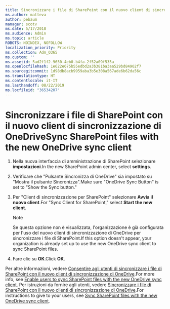 ```yaml
---
title: Sincronizzare i file di SharePoint con il nuovo client di sincronizzazione di OneDrive
ms.author: matteva
author: pebaum
manager: scotv
ms.date: 5/17/2018
ms.audience: Admin
ms.topic: article
ROBOTS: NOINDEX, NOFOLLOW
localization_priority: Priority
ms.collection: Adm_O365
ms.custom: ''
ms.assetid: 5ad2f1f2-9650-4eb0-b4fa-2f52a09f535a
ms.openlocfilehash: 1e622e675b55edbd2a3b381ba3aa529bd84902f7
ms.sourcegitcommit: 1d98db8acb9959aba3b5e308a567ade6b62da56c
ms.translationtype: HT
ms.contentlocale: it-IT
ms.lasthandoff: 08/22/2019
ms.locfileid: "36534207"
---
```

# <a name="sync-sharepoint-files-with-the-new-onedrive-sync-client"></a><span data-ttu-id="e518d-102">Sincronizzare i file di SharePoint con il nuovo client di sincronizzazione di OneDrive</span><span class="sxs-lookup"><span data-stu-id="e518d-102">Sync SharePoint files with the new OneDrive sync client</span></span>

1. <span data-ttu-id="e518d-103">Nella nuova interfaccia di amministrazione di SharePoint selezionare **impostazioni**.</span><span class="sxs-lookup"><span data-stu-id="e518d-103">In the new SharePoint admin center, select **settings**.</span></span>
    
2. <span data-ttu-id="e518d-104">Verificare che "Pulsante Sincronizza di OneDrive" sia impostato su "Mostra il pulsante Sincronizza".</span><span class="sxs-lookup"><span data-stu-id="e518d-104">Make sure "OneDrive Sync Button" is set to "Show the Sync button."</span></span>
    
3. <span data-ttu-id="e518d-105">Per "Client di sincronizzazione per SharePoint" selezionare **Avvia il nuovo client**.</span><span class="sxs-lookup"><span data-stu-id="e518d-105">For "Sync Client for SharePoint," select **Start the new client**.</span></span>
    
    > [!NOTE]
    > <span data-ttu-id="e518d-106">Se questa opzione non è visualizzata, l'organizzazione è già configurata per l'uso del nuovo client di sincronizzazione di OneDrive per sincronizzare i file di SharePoint.</span><span class="sxs-lookup"><span data-stu-id="e518d-106">If this option doesn't appear, your organization is already set up to use the new OneDrive sync client to sync SharePoint files.</span></span> 
  
4. <span data-ttu-id="e518d-107">Fare clic su **OK**.</span><span class="sxs-lookup"><span data-stu-id="e518d-107">Click **OK**.</span></span>
    
<span data-ttu-id="e518d-108">Per altre informazioni, vedere [Consentire agli utenti di sincronizzare i file di SharePoint con il nuovo client di sincronizzazione di OneDrive](https://go.microsoft.com/fwlink/?linkid=866433).</span><span class="sxs-lookup"><span data-stu-id="e518d-108">For more info, see [Enable users to sync SharePoint files with the new OneDrive sync client](https://go.microsoft.com/fwlink/?linkid=866433).</span></span> <span data-ttu-id="e518d-109">Per istruzioni da fornire agli utenti, vedere [Sincronizzare i file di SharePoint con il nuovo clienti di sincronizzazione di OneDrive](https://go.microsoft.com/fwlink/?linkid=866427).</span><span class="sxs-lookup"><span data-stu-id="e518d-109">For instructions to give to your users, see [Sync SharePoint files with the new OneDrive sync client](https://go.microsoft.com/fwlink/?linkid=866427).</span></span>
  

